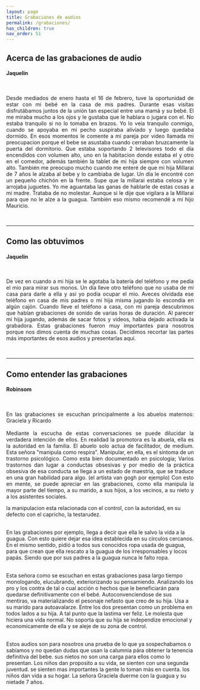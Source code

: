 ```yaml
---
layout: page
title: Grabaciones de audios
permalink: /grabaciones/
has_children: true
nav_order: 51
---
```


<h2>Acerca de las grabaciones de audio</h2>
<h4>Jaquelin</h4>

<br>
<p style="text-align:justify">
Desde mediados de enero hasta el 16 de febrero, tuve la oportunidad de estar con mi bebé en la casa de mis padres.
Durante esas visitas disfrutábamos juntos de la unión tan especial entre una mamá y su bebé. El me miraba mucho a los ojos y le gustaba que le hablara o jugara con el. No estaba tranquilo si no lo tomaba en brazos. Yo lo veía tranquilo conmigo, cuando se apoyaba en mi pecho suspiraba aliviado y luego quedaba dormido. En esos momentos le comente a mi pareja por video llamada mi preocupacion porque el bebe se asustaba cuando cerraban bruzcamente la puerta del dormitorio. Que estaba soportando 2 televisores todo el día encendidos con volumen alto, uno en la habitacion donde estaba el y otro en el comedor, además también la tablet de mi hija siempre con volumen alto. También me preocupo mucho cuando me enteré de que mi hija Millarai de 7 años le alzaba al bebe y lo cambiaba de lugar. Un día le encontré con un pequeño chichón en la frente. Supe que la millarai estaba celosa y le arrojaba juguetes. Yo me aguantaba las ganas de hablarle de estas cosas a mi madre. Trataba de no molestar. Aunque si le dije que vigilara a la Millarai para que no le alze a la guagua. También eso mismo recomendé a mi hijo Mauricio.<p><br>
<hr>
<h2>Como las obtuvimos</h2>
<h4>Jaquelin</h4>

<br>
<p style="text-align:justify">
De vez en cuando a mi hija se le agotaba la batería del teléfono y me pedía el mio para mirar sus monos. Un día lleve otro teléfono que no usaba de mi casa para darle a ella y asi yo podia ocupar el mio. Aveces olvidada ese teléfono en casa de mis padres o mi hija misma jugando lo escondía en algún cajón. Cuando lleve el teléfono a casa, con mi pareja descubrimos que habían grabaciones de sonido de varias horas de duración. Al parecer mi hija jugando, además de sacar fotos y videos, habia dejado activada la grabadora. Estas grabaciones fueron muy importantes para nosotros porque nos dimos cuenta de muchas cosas. Decidimos recortar las partes más importantes de esos audios y presentarlas aquí.<p><br>
<hr>
<h2>Como entender las grabaciones</h2>
<h4>Robinsom</h4>
<br>
<p style="text-align:justify">En las grabaciones se escuchan principalmente a los abuelos maternos: Graciela y Ricardo<br><br>
Mediante la escucha de estas conversaciones se puede dilucidar la verdadera intención de ellos. 
En realidad la promotora es la abuela, ella es la autoridad en la familia. El abuelo solo actua de facilitador, de medium. Esta señora "manipula como respira". Manipular, en ella, es el síntoma de un trastorno psicológico. Como esta bien documentado en psicologia; Varios trastornos dan lugar a conductas obsesivas y por medio de la práctica obsesiva de esa conducta se llega a un estado de maestria, que se traduce en una gran habilidad para algo. (el artista van gogh por ejemplo) Con esto en mente, se puede apreciar en las grabaciones, como ella manipula la mayor parte del tiempo, a su marido, a sus hijos, a los vecinos, a su nieto y a los asistentes sociales.

la manipulacion esta relacionada con el control, con la autoridad, en su defecto con el capricho, la testarudez.<br><br>

En las grabaciones por ejemplo, llega a decir que ella le salvo la vida a la guagua. Con esto quiere dejar esa idea establecida en su circulos cercanos. En el mismo sentido, pidió a todos sus conocidos ropa usada de guagua, para que crean que ella rescato a la guagua de los irresponsables y locos papás. Siendo que por sus padres a la guagua nunca le falto ropa.<br><br>

Esta señora como se escuchan en estas grabaciones pasa largo tiempo monologando, elucubrando, exteriorizando su pensamiendo. Analizando los pro y los contra de tal o cual acción o hechos que le beneficiarán para quedarse definitivamente con el bebé. Autoconvenciendose de sus mentiras, va materializando el pesonaje nefasto que creo de su hija. Usa a su marido para autoavalarze. Entre los dos presentan como un problema en todos lados a su hija. A tal punto que la lastima ver feliz. Le molesta que hiciera una vida normal. No soporta que su hija se independize emocional y economicamente de ella y se aleje de su zona de control. <br><br>

Estos audios son para nosotros una prueba de lo que ya sospechabamos o sabíamos y no quedan dudas que usan la calumnia pára obtener la tenencia definitiva del bebe. sus nietos no son una carga para ellos como lo presentan. Los niños dan proposito a su vida, se sienten con una segunda juventud. se sienten mas importantes la gente lo toman más en cuenta. los niños dan vida a su hogar. La señora Graciela duerme con la guagua y su nietade 7 años.<p><br>







